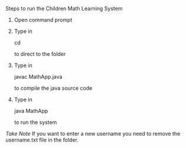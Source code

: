 Steps to run the Children Math Learning System

1) Open command prompt

2) Type in 
	
	cd <the folder directory path>

   to direct to the folder

3) Type in 
	
	javac MathApp.java

   to compile the java source code

4) Type in

	java MathApp
   
   to run the system

*Take Note*
If you want to enter a new username you need to remove the username.txt file in the folder.
